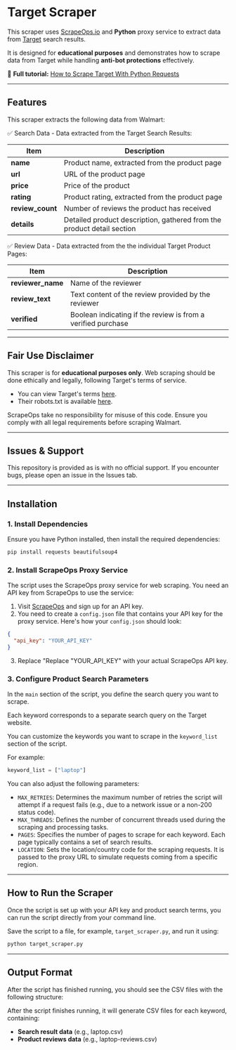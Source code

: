 # Target Scraper  

This scraper uses [ScrapeOps.io](https://scrapeops.io/) and **Python** proxy service to extract data from [Target](https://www.target.com/) search results.

It is designed for **educational purposes** and demonstrates how to scrape data from Target while handling **anti-bot protections** effectively.  

📖 **Full tutorial:** [How to Scrape Target With Python Requests](https://scrapeops.io/python-web-scraping-playbook/python-scrape-target/)

---

## Features  

This scraper extracts the following data from Walmart:


✅ Search Data - Data extracted from the Target Search Results:


| **Item**        | **Description**                                                        |
|-----------------|------------------------------------------------------------------------|
| **name**        | Product name, extracted from the product page                          |
| **url**         | URL of the product page                                                |
| **price**       | Price of the product                                                   |
| **rating**      | Product rating, extracted from the product page                        |
| **review_count**| Number of reviews the product has received                              |
| **details**     | Detailed product description, gathered from the product detail section|




✅ Review Data - Data extracted from the the individual Target Product Pages:

| **Item**        | **Description**                                                        |
|-----------------|------------------------------------------------------------------------|
| **reviewer_name**| Name of the reviewer                                                   |
| **review_text** | Text content of the review provided by the reviewer                     |
| **verified**    | Boolean indicating if the review is from a verified purchase            |


---

## Fair Use Disclaimer
This scraper is for **educational purposes only**. Web scraping should be done ethically and legally, following Target's terms of service.

- You can view Target's terms [here](https://www.target.com/c/terms-conditions/-/N-4sr7l). 
- Their robots.txt is available [here](https://www.target.com/robots.txt).

ScrapeOps take no responsibility for misuse of this code. Ensure you comply with all legal requirements before scraping Walmart.

---

## Issues & Support
This repository is provided as is with no official support. If you encounter bugs, please open an issue in the Issues tab.

---

## Installation  

### 1. Install Dependencies  
Ensure you have Python installed, then install the required dependencies:  

```bash
pip install requests beautifulsoup4
```

### 2.  Install ScrapeOps Proxy Service
The script uses the ScrapeOps proxy service for web scraping. You need an API key from ScrapeOps to use the service:

1. Visit [ScrapeOps](https://scrapeops.io/) and sign up for an API key.
2. You need to create a `config.json` file that contains your API key for the proxy service. Here's how your `config.json` should look:

```json
{
  "api_key": "YOUR_API_KEY"
}
```

3. Replace "Replace "YOUR_API_KEY" with your actual ScrapeOps API key.




### 3. Configure Product Search Parameters
In the `main` section of the script, you define the search query you want to scrape. 

Each keyword corresponds to a separate search query on the Target website.


You can customize the keywords you want to scrape in the `keyword_list` section of the script.  

For example:

```python
keyword_list = ["laptop"]
```

You can also adjust the following parameters:

- `MAX_RETRIES`: Determines the maximum number of retries the script will attempt if a request fails (e.g., due to a network issue or a non-200 status code).
- `MAX_THREADS`: Defines the number of concurrent threads used during the scraping and processing tasks.
- `PAGES`: Specifies the number of pages to scrape for each keyword. Each page typically contains a set of search results.
- `LOCATION`: Sets the location/country code for the scraping requests. It is passed to the proxy URL to simulate requests coming from a specific region.


---

## How to Run the Scraper
Once the script is set up with your API key and product search terms, you can run the script directly from your command line.

Save the script to a file, for example, `target_scraper.py`, and run it using:


```bash
python target_scraper.py
```

---

## Output Format
After the script has finished running, you should see the CSV files with the following structure:

After the script finishes running, it will generate CSV files for each keyword, containing:

- **Search result data** (e.g., laptop.csv)
- **Product reviews data** (e.g., laptop-reviews.csv)